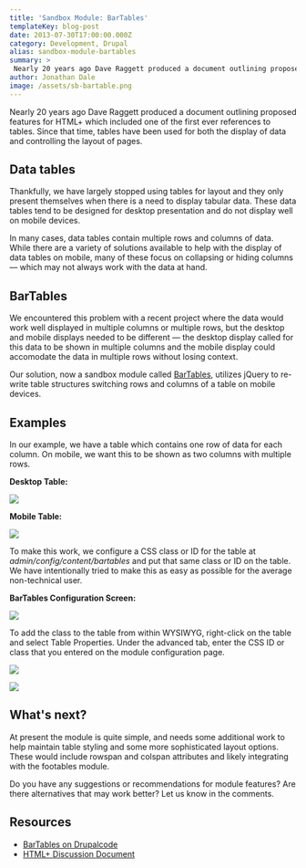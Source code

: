 ```yaml
---
title: 'Sandbox Module: BarTables'
templateKey: blog-post
date: 2013-07-30T17:00:00.000Z
category: Development, Drupal
alias: sandbox-module-bartables
summary: > 
 Nearly 20 years ago Dave Raggett produced a document outlining proposed features for HTML+ which included one of the first ever references to tables. Since that time, tables have been used for both the display of data and controlling the layout of pages.
author: Jonathan Dale
image: /assets/sb-bartable.png
---
```


Nearly 20 years ago Dave Raggett produced a document outlining proposed features for HTML+ which included one of the first ever references to tables. Since that time, tables have been used for both the display of data and controlling the layout of pages.

Data tables
-----------

Thankfully, we have largely stopped using tables for layout and they only present themselves when there is a need to display tabular data. These data tables tend to be designed for desktop presentation and do not display well on mobile devices.

In many cases, data tables contain multiple rows and columns of data. While there are a variety of solutions available to help with the display of data tables on mobile, many of these focus on collapsing or hiding columns — which may not always work with the data at hand.

BarTables
---------

We encountered this problem with a recent project where the data would work well displayed in multiple columns or multiple rows, but the desktop and mobile displays needed to be different — the desktop display called for this data to be shown in multiple columns and the mobile display could accomodate the data in multiple rows without losing context.

Our solution, now a sandbox module called [BarTables](http://cgit.drupalcode.org/sandbox/darthclue/2052827.git/tree), utilizes jQuery to re-write table structures switching rows and columns of a table on mobile devices.

Examples
--------

In our example, we have a table which contains one row of data for each column. On mobile, we want this to be shown as two columns with multiple rows.

**Desktop Table:**

![](/sites/default/files/bartables-desktop.png)

**Mobile Table:**

![](/sites/default/files/bartables-mobile.png)

To make this work, we configure a CSS class or ID for the table at _admin/config/content/bartables_ and put that same class or ID on the table. We have intentionally tried to make this as easy as possible for the average non-technical user.

**BarTables Configuration Screen:**

![](/sites/default/files/screen_shot_2013-07-29_at_2.16.04_pm.png)

To add the class to the table from within WYSIWYG, right-click on the table and select Table Properties. Under the advanced tab, enter the CSS ID or class that you entered on the module configuration page.

![](/sites/default/files/screen_shot_2013-07-29_at_2.18.47_pm.png)

![](/sites/default/files/screen_shot_2013-07-29_at_2.19.09_pm.png)

What's next?
------------

At present the module is quite simple, and needs some additional work to help maintain table styling and some more sophisticated layout options. These would include rowspan and colspan attributes and likely integrating with the footables module.

Do you have any suggestions or recommendations for module features? Are there alternatives that may work better? Let us know in the comments.

Resources
---------

*   [BarTables on Drupalcode](http://cgit.drupalcode.org/sandbox/darthclue/2052827.git/tree)
*   [HTML+ Discussion Document](http://www.w3.org/MarkUp/HTMLPlus/htmlplus_1.html)